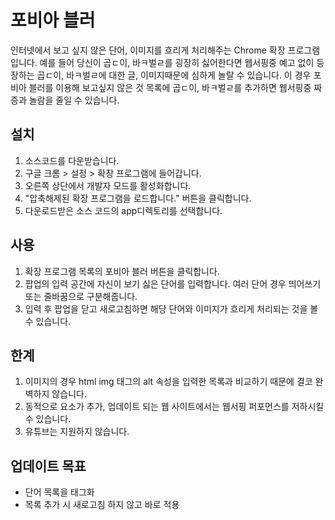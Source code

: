 # 포비아 블러
인터넷에서 보고 싶지 않은 단어, 이미지를 흐리게 처리해주는 Chrome 확장 프로그램입니다.
예를 들어 당신이 곱ㄷ이, 바ㅋ벌ㄹ를 굉장히 싫어한다면 웹서핑중 예고 없이 등장하는 곱ㄷ이, 바ㅋ벌ㄹ에 대한 글, 이미지때문에 심하게 놀랄 수 있습니다.
이 경우 포비아 블러를 이용해 보고싶지 않은 것 목록에 곱ㄷ이, 바ㅋ벌ㄹ를 추가하면 웹서핑중 짜증과 놀람을 줄일 수 있습니다.
## 설치
1. 소스코드를 다운받습니다.
2. 구글 크롬 > 설정 > 확장 프로그램에 들어갑니다.
3. 오른쪽 상단에서 개발자 모드를 활성화합니다.
4. "압축해제된 확장 프로그램을 로드합니다." 버튼을 클릭합니다.
5. 다운로드받은 소스 코드의 app디렉토리를 선택합니다.
## 사용
1. 확장 프로그램 목록의 포비아 블러 버튼을 클릭합니다.
2. 팝업의 입력 공간에 자신이 보기 싫은 단어를 입력합니다. 여러 단어 경우 띄어쓰기 또는 줄바꿈으로 구분해줍니다.
3. 입력 후 팝업을 닫고 새로고침하면 해당 단어와 이미지가 흐리게 처리되는 것을 볼 수 있습니다.
## 한계
1. 이미지의 경우 html img 태그의 alt 속성을 입력한 목록과 비교하기 때문에 결코 완벽하지 않습니다.
2. 동적으로 요소가 추가, 업데이트 되는 웹 사이트에서는 웹서핑 퍼포먼스를 저하시킬 수 있습니다.
3. 유튜브는 지원하지 않습니다.
## 업데이트 목표
- 단어 목록을 태그화
- 목록 추가 시 새로고침 하지 않고 바로 적용